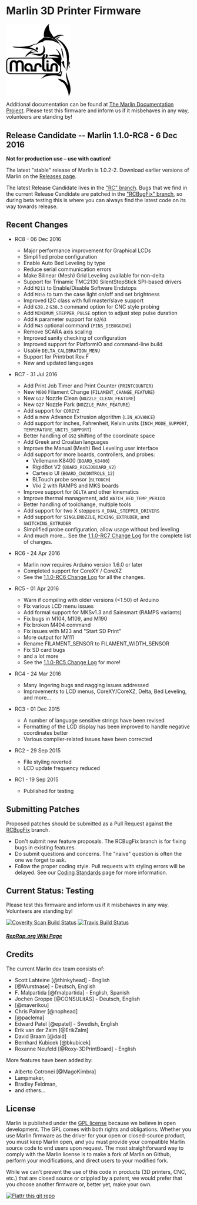 # Marlin 3D Printer Firmware

<img align="top" width=175 src="buildroot/share/pixmaps/logo/marlin-250.png" />

Additional documentation can be found at [The Marlin Documentation Project](http://www.marlinfw.org/).
Please test this firmware and inform us if it misbehaves in any way, volunteers are standing by!

## Release Candidate -- Marlin 1.1.0-RC8 - 6 Dec 2016

__Not for production use – use with caution!__

The latest "stable" release of Marlin is 1.0.2-2. Download earlier versions of Marlin on the [Releases page](https://github.com/MarlinFirmware/Marlin/releases).

The latest Release Candidate lives in the ["RC" branch](https://github.com/MarlinFirmware/Marlin/tree/RC). Bugs that we find in the current Release Candidate are patched in the ["RCBugFix" branch](https://github.com/MarlinFirmware/Marlin/tree/RCBugFix), so during beta testing this is where you can always find the latest code on its way towards release.

## Recent Changes
- RC8 - 06 Dec 2016
  - Major performance improvement for Graphical LCDs
  - Simplified probe configuration
  - Enable Auto Bed Leveling by type
  - Reduce serial communication errors
  - Make Bilinear (Mesh) Grid Leveling available for non-delta
  - Support for Trinamic TMC2130 SilentStepStick SPI-based drivers
  - Add `M211` to Enable/Disable Software Endstops
  - Add `M355` to turn the case light on/off and set brightness
  - Improved I2C class with full master/slave support
  - Add `G38.2` `G38.3` command option for CNC style probing
  - Add `MINIMUM_STEPPER_PULSE` option to adjust step pulse duration
  - Add `R` parameter support for `G2`/`G3`
  - Add `M43` optional command (`PINS_DEBUGGING`)
  - Remove SCARA axis scaling
  - Improved sanity checking of configuration
  - Improved support for PlatformIO and command-line build
  - Usable `DELTA_CALIBRATION_MENU`
  - Support for Printrbot Rev.F
  - New and updated languages

- RC7 - 31 Jul 2016
  - Add Print Job Timer and Print Counter (`PRINTCOUNTER`)
  - New `M600` Filament Change (`FILAMENT_CHANGE_FEATURE`)
  - New `G12` Nozzle Clean (`NOZZLE_CLEAN_FEATURE`)
  - New `G27` Nozzle Park (`NOZZLE_PARK_FEATURE`)
  - Add support for `COREYZ`
  - Add a new Advance Extrusion algorithm (`LIN_ADVANCE`)
  - Add support for inches, Fahrenheit, Kelvin units (`INCH_MODE_SUPPORT`, `TEMPERATURE_UNITS_SUPPORT`)
  - Better handling of `G92` shifting of the coordinate space
  - Add Greek and Croatian languages
  - Improve the Manual (Mesh) Bed Leveling user interface
  - Add support for more boards, controllers, and probes:
    - Vellemann K8400 (`BOARD_K8400`)
    - RigidBot V2 (`BOARD_RIGIDBOARD_V2`)
    - Cartesio UI (`BOARD_CNCONTROLS_12`)
    - BLTouch probe sensor (`BLTOUCH`)
    - Viki 2 with RAMPS and MKS boards
  - Improve support for `DELTA` and other kinematics
  - Improve thermal management, add `WATCH_BED_TEMP_PERIOD`
  - Better handling of toolchange, multiple tools
  - Add support for two X steppers `X_DUAL_STEPPER_DRIVERS`
  - Add support for `SINGLENOZZLE`, `MIXING_EXTRUDER`, and `SWITCHING_EXTRUDER`
  - Simplified probe configuration, allow usage without bed leveling
  - And much more… See the [1.1.0-RC7 Change Log](https://github.com/MarlinFirmware/Marlin/releases/tag/1.1.0-RC7) for the complete list of changes.

- RC6 - 24 Apr 2016
  - Marlin now requires Arduino version 1.6.0 or later
  - Completed support for CoreXY / CoreXZ
  - See the [1.1.0-RC6 Change Log](https://github.com/MarlinFirmware/Marlin/releases/tag/1.1.0-RC6) for all the changes.

- RC5 - 01 Apr 2016
  - Warn if compiling with older versions (<1.50) of Arduino
  - Fix various LCD menu issues
  - Add formal support for MKSv1.3 and Sainsmart (RAMPS variants)
  - Fix bugs in M104, M109, and M190
  - Fix broken M404 command
  - Fix issues with M23 and "Start SD Print"
  - More output for M111
  - Rename FILAMENT_SENSOR to FILAMENT_WIDTH_SENSOR
  - Fix SD card bugs
  - and a lot more
  - See the [1.1.0-RC5 Change Log](https://github.com/MarlinFirmware/Marlin/releases/tag/1.1.0-RC5) for more!

- RC4 - 24 Mar 2016
  - Many lingering bugs and nagging issues addressed
  - Improvements to LCD menus, CoreXY/CoreXZ, Delta, Bed Leveling, and more…

- RC3 - 01 Dec 2015
  - A number of language sensitive strings have been revised
  - Formatting of the LCD display has been improved to handle negative coordinates better
  - Various compiler-related issues have been corrected

- RC2 - 29 Sep 2015
  - File styling reverted
  - LCD update frequency reduced

- RC1 - 19 Sep 2015
  - Published for testing

## Submitting Patches
Proposed patches should be submitted as a Pull Request against the [RCBugFix](https://github.com/MarlinFirmware/Marlin/tree/RCBugFix) branch.

- Don't submit new feature proposals. The RCBugFix branch is for fixing bugs in existing features.
- Do submit questions and concerns. The "naive" question is often the one we forget to ask.
- Follow the proper coding style. Pull requests with styling errors will be delayed. See our [Coding Standards](https://github.com/MarlinFirmware/Marlin/wiki/DNE-Coding-Standards) page for more information.

## Current Status: Testing

Please test this firmware and inform us if it misbehaves in any way. Volunteers are standing by!

[![Coverity Scan Build Status](https://scan.coverity.com/projects/2224/badge.svg)](https://scan.coverity.com/projects/2224)
[![Travis Build Status](https://travis-ci.org/MarlinFirmware/MarlinDev.svg)](https://travis-ci.org/MarlinFirmware/MarlinDev)

##### [RepRap.org Wiki Page](http://reprap.org/wiki/Marlin)

## Credits

The current Marlin dev team consists of:

 - Scott Lahteine [@thinkyhead] - English
 - [@Wurstnase] - Deutsch, English
 - F. Malpartida [@fmalpartida] - English, Spanish
 - Jochen Groppe [@CONSULitAS] - Deutsch, English
 - [@maverikou]
 - Chris Palmer [@nophead]
 - [@paclema]
 - Edward Patel [@epatel] - Swedish, English
 - Erik van der Zalm [@ErikZalm]
 - David Braam [@daid]
 - Bernhard Kubicek [@bkubicek]
 - Roxanne Neufeld [@Roxy-3DPrintBoard] - English

More features have been added by:
  - Alberto Cotronei [@MagoKimbra]
  - Lampmaker,
  - Bradley Feldman,
  - and others...

## License

Marlin is published under the [GPL license](/LICENSE) because we believe in open development. The GPL comes with both rights and obligations. Whether you use Marlin firmware as the driver for your open or closed-source product, you must keep Marlin open, and you must provide your compatible Marlin source code to end users upon request. The most straightforward way to comply with the Marlin license is to make a fork of Marlin on Github, perform your modifications, and direct users to your modified fork.

While we can't prevent the use of this code in products (3D printers, CNC, etc.) that are closed source or crippled by a patent, we would prefer that you choose another firmware or, better yet, make your own.

[![Flattr this git repo](http://api.flattr.com/button/flattr-badge-large.png)](https://flattr.com/submit/auto?user_id=ErikZalm&url=https://github.com/MarlinFirmware/Marlin&title=Marlin&language=&tags=github&category=software)
